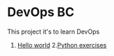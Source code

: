 # DevOps BC

This project it's to learn DevOps

1. [Hello world](hello-world.py)
2.[Python exercises](python)
